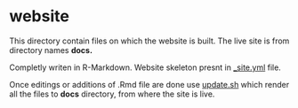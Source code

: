# website

This directory contain files on which the website is built. The live site is from directory names **docs.**

Completly writen in R-Markdown. Website skeleton presnt in [_site.yml](_site.yml) file.

Once editings or additions of .Rmd file are done use [update.sh](update.sh) which render all the files to **docs** directory, from where the site is live.